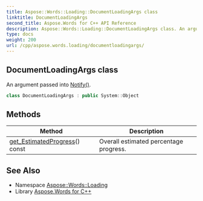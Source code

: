 ```yaml
---
title: Aspose::Words::Loading::DocumentLoadingArgs class
linktitle: DocumentLoadingArgs
second_title: Aspose.Words for C++ API Reference
description: Aspose::Words::Loading::DocumentLoadingArgs class. An argument passed into Notify() in C++.
type: docs
weight: 200
url: /cpp/aspose.words.loading/documentloadingargs/
---
```

## DocumentLoadingArgs class


An argument passed into [Notify()](../idocumentloadingcallback/notify/).

```cpp
class DocumentLoadingArgs : public System::Object
```

## Methods

| Method | Description |
| --- | --- |
| [get_EstimatedProgress](./get_estimatedprogress/)() const | Overall estimated percentage progress. |
## See Also

* Namespace [Aspose::Words::Loading](../)
* Library [Aspose.Words for C++](../../)
